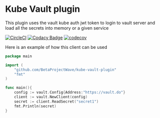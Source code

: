 # Kube Vault plugin
This plugin uses the vault kube auth jwt token to login to vault server and load all the secrets into memory or a given service

[![CircleCI](https://ci.shared.astoapp.co.uk/gh/BetaProjectWave/kube-vault-plugin.svg?style=svg&circle-token=5cff9cb8d9b06e3eafa1ff22739cee37a200de34)](https://ci.shared.astoapp.co.uk/gh/BetaProjectWave/kube-vault-plugin)
[![Codacy Badge](https://api.codacy.com/project/badge/Grade/30803a2f9a05478eac1f77079da176d3)](https://www.codacy.com?utm_source=github.com&amp;utm_medium=referral&amp;utm_content=BetaProjectWave/kube-vault-plugin&amp;utm_campaign=Badge_Grade)
[![codecov](https://codecov.io/gh/BetaProjectWave/kube-vault-plugin/branch/master/graph/badge.svg?token=N6ZnqHV0Fk)](https://codecov.io/gh/BetaProjectWave/kube-vault-plugin)

Here is an example of how this client can be used

```go
package main

import (
	"github.com/BetaProjectWave/kube-vault-plugin"
	"fmt"
)

func main(){
	config := vault.Config{Address:"https://vault.do"}
	client := vault.NewClient(config)
	secret := client.ReadSecret("secret1")
	fmt.Println(secret)
}

```
